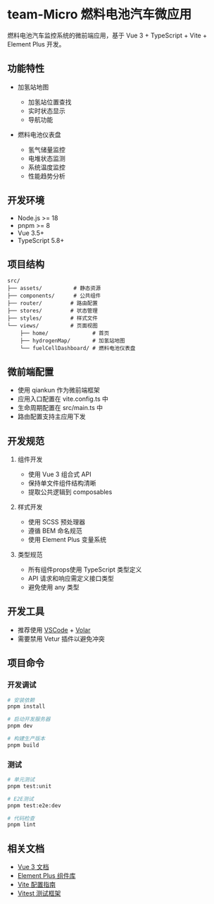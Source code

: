 # team-Micro 燃料电池汽车微应用

燃料电池汽车监控系统的微前端应用，基于 Vue 3 + TypeScript + Vite + Element Plus 开发。

## 功能特性

- 加氢站地图
  - 加氢站位置查找
  - 实时状态显示
  - 导航功能

- 燃料电池仪表盘
  - 氢气储量监控
  - 电堆状态监测
  - 系统温度监控
  - 性能趋势分析

## 开发环境

- Node.js >= 18
- pnpm >= 8
- Vue 3.5+
- TypeScript 5.8+

## 项目结构
```
src/
├── assets/          # 静态资源
├── components/      # 公共组件
├── router/         # 路由配置
├── stores/         # 状态管理
├── styles/         # 样式文件
└── views/          # 页面视图
    ├── home/              # 首页
    ├── hydrogenMap/       # 加氢站地图
    └── fuelCellDashboard/ # 燃料电池仪表盘
```

## 微前端配置
- 使用 qiankun 作为微前端框架
- 应用入口配置在 vite.config.ts 中
- 生命周期配置在 src/main.ts 中
- 路由配置支持主应用下发

## 开发规范
1. 组件开发
   - 使用 Vue 3 组合式 API
   - 保持单文件组件结构清晰
   - 提取公共逻辑到 composables

2. 样式开发
   - 使用 SCSS 预处理器
   - 遵循 BEM 命名规范
   - 使用 Element Plus 变量系统

3. 类型规范
   - 所有组件props使用 TypeScript 类型定义
   - API 请求和响应需定义接口类型
   - 避免使用 any 类型

## 开发工具

- 推荐使用 [VSCode](https://code.visualstudio.com/) + [Volar](https://marketplace.visualstudio.com/items?itemName=Vue.volar)
- 需要禁用 Vetur 插件以避免冲突

## 项目命令

### 开发调试
```sh
# 安装依赖
pnpm install

# 启动开发服务器
pnpm dev

# 构建生产版本
pnpm build
```

### 测试
```sh
# 单元测试
pnpm test:unit

# E2E测试
pnpm test:e2e:dev

# 代码检查
pnpm lint
```

## 相关文档

- [Vue 3 文档](https://cn.vuejs.org/)
- [Element Plus 组件库](https://element-plus.org/zh-CN/)
- [Vite 配置指南](https://vite.dev/config/)
- [Vitest 测试框架](https://vitest.dev/)
